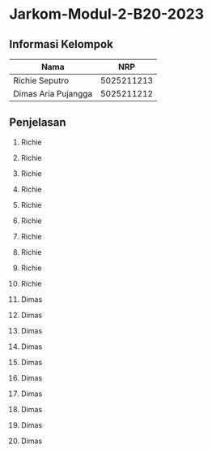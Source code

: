 # Jarkom-Modul-2-B20-2023

## Informasi Kelompok

| Nama | NRP |
| ---- | --- |
| Richie Seputro | 5025211213 |
| Dimas Aria Pujangga | 5025211212 |

## Penjelasan

1. Richie

2. Richie

3. Richie

4. Richie

5. Richie

6. Richie

7. Richie

8. Richie

9. Richie

10. Richie

11. Dimas

12. Dimas

13. Dimas

14. Dimas

15. Dimas

16. Dimas

17. Dimas

18. Dimas

19. Dimas

20. Dimas
